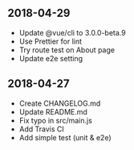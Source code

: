 ## 2018-04-29

* Update @vue/cli to 3.0.0-beta.9
* Use Prettier for lint
* Try route test on About page
* Update e2e setting

## 2018-04-27

* Create CHANGELOG.md
* Update README.md
* Fix typo in src/main.js
* Add Travis CI
* Add simple test (unit & e2e)
